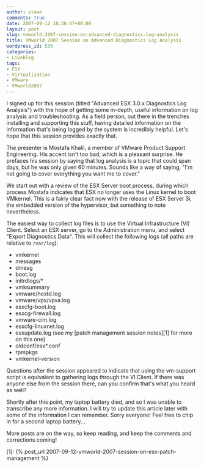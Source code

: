 ```yaml
---
author: slowe
comments: true
date: 2007-09-12 16:36:47+00:00
layout: post
slug: vmworld-2007-session-on-advanced-diagnostics-log-analysis
title: VMworld 2007 Session on Advanced Diagnostics Log Analysis
wordpress_id: 539
categories:
- Liveblog
tags:
- ESX
- Virtualization
- VMware
- VMworld2007
---
```


I signed up for this session (titled "Advanced ESX 3.0.x Diagnostics Log Analysis") with the hope of getting some in-depth, useful information on log analysis and troubleshooting. As a field person, out there in the trenches installing and supporting this stuff, having detailed information on the information that's being logged by the system is incredibly helpful. Let's hope that this session provides exactly that.

The presenter is Mostafa Khalil, a member of VMware Product Support Engineering. His accent isn't too bad, which is a pleasant surprise. He prefaces his session by saying that log analysis is a topic that could span days, but he was only given 60 minutes. Sounds like a way of saying, "I'm not going to cover everything you want me to cover."

We start out with a review of the ESX Server boot process, during which process Mostafa indicates that ESX no longer uses the Linux kernel to boot VMkernel. This is a fairly clear fact now with the release of ESX Server 3i, the embedded version of the hypervisor, but something to note nevertheless.

The easiest way to collect log files is to use the Virtual Infrastructure (VI) Client. Select an ESX server, go to the Administration menu, and select "Export Diagnostics Data". This will collect the following logs (all paths are relative to `/var/log`):

* vmkernel
* messages
* dmesg
* boot.log
* initrdlogs/*
* vmksummary
* vmware/hostd.log
* vmware/vpx/vpxa.log
* esxcfg-boot.log
* esxcg-firewall.log
* vmware-cim.log
* esxcfg-linuxnet.log
* esxupdate.log (see my [patch management session notes][1] for more on this one)
* oldconf/esx*.conf
* rpmpkgs
* vmkernel-version

Questions after the session appeared to indicate that using the vm-support script is equivalent to gathering logs through the VI Client. If there was anyone else from the session there, can you confirm that's what you heard as well?

Shortly after this point, my laptop battery died, and so I was unable to transcribe any more information. I will try to update this article later with some of the information I can remember. Sorry everyone! Feel free to chip in for a second laptop battery...

More posts are on the way, so keep reading, and keep the comments and corrections coming!

[1]: {% post_url 2007-09-12-vmworld-2007-session-on-esx-patch-management %}
